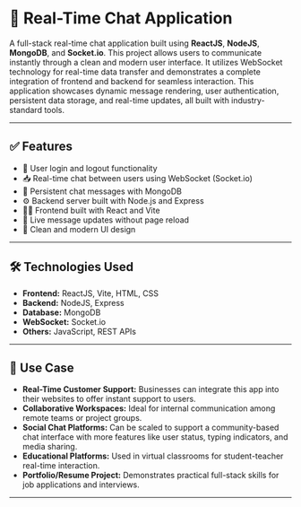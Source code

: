 # 💬 Real-Time Chat Application

A full-stack real-time chat application built using **ReactJS**, **NodeJS**, **MongoDB**, and **Socket.io**. This project allows users to communicate instantly through a clean and modern user interface. It utilizes WebSocket technology for real-time data transfer and demonstrates a complete integration of frontend and backend for seamless interaction. This application showcases dynamic message rendering, user authentication, persistent data storage, and real-time updates, all built with industry-standard tools.

---

## ✅ Features

- 🔐 User login and logout functionality  
- 📥 Real-time chat between users using WebSocket (Socket.io)  
- 💾 Persistent chat messages with MongoDB  
- ⚙️ Backend server built with Node.js and Express  
- 🧑‍💻 Frontend built with React and Vite  
- 🔁 Live message updates without page reload  
- 🧹 Clean and modern UI design

---

## 🛠️ Technologies Used

- **Frontend:** ReactJS, Vite, HTML, CSS  
- **Backend:** NodeJS, Express  
- **Database:** MongoDB  
- **WebSocket:** Socket.io  
- **Others:** JavaScript, REST APIs

---

## 📌 Use Case

- **Real-Time Customer Support:** Businesses can integrate this app into their websites to offer instant support to users.
- **Collaborative Workspaces:** Ideal for internal communication among remote teams or project groups.
- **Social Chat Platforms:** Can be scaled to support a community-based chat interface with more features like user status, typing indicators, and media sharing.
- **Educational Platforms:** Used in virtual classrooms for student-teacher real-time interaction.
- **Portfolio/Resume Project:** Demonstrates practical full-stack skills for job applications and interviews.

---


